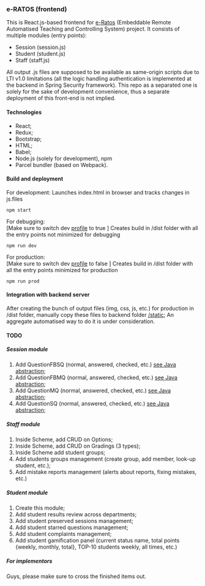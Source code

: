 ### e-RATOS (frontend)
This is React.js-based frontend for [e-Ratos](https://github.com/Popov85/ratos3) 
(Embeddable Remote Automatised Teaching and Controlling System) project.
It consists of multiple modules (entry points):
- Session (session.js)
- Student (student.js)
- Staff (staff.js)

All output .js files are supposed to be available as same-origin scripts due to LTI v1.0 limitations 
(all the logic handling authentication is implemented at the backend in Spring Security framework).
This repo as a separated one is solely for the sake of development convenience, 
thus a separate deployment of this front-end is not implied.


#### Technologies
- React;
- Redux;
- Bootstrap;
- HTML;
- Babel;
- Node.js (solely for development), npm
- Parcel bundler (based on Webpack).

#### Build and deployment
For development:
Launches index.html in browser and tracks changes in js.files

```
npm start
```
For debugging:<br>
[Make sure to switch dev [profile](https://github.com/Popov85/ratos3-frontend/blob/master/src/profile.js) to true ]
Creates build in /dist folder with all the entry points not minimized for debugging

```
npm run dev
```
For production:<br>
[Make sure to switch dev [profile](https://github.com/Popov85/ratos3-frontend/blob/master/src/profile.js) to false ]
Creates build in /dist folder with all the entry points minimized for production

```
npm run prod
```

#### Integration with backend server
After creating the bunch of output files (img, css, js, etc.) for production in /dist folder, manually copy these files to backend folder [/static](https://github.com/Popov85/ratos3/tree/master/src/main/resources);
An aggregate automatised way to do it is under consideration.


#### TODO
#####  Session module
1. Add QuestionFBSQ (normal, answered, checked, etc.) [see Java abstraction](https://github.com/Popov85/ratos3/blob/master/src/main/java/ua/edu/ratos/dao/entity/question/QuestionFBSQ.java);
1. Add QuestionFBMQ (normal, answered, checked, etc.) [see Java abstraction](https://github.com/Popov85/ratos3/blob/master/src/main/java/ua/edu/ratos/dao/entity/question/QuestionFBMQ.java);
1. Add QuestionMQ (normal, answered, checked, etc.) [see Java abstraction](https://github.com/Popov85/ratos3/blob/master/src/main/java/ua/edu/ratos/dao/entity/question/QuestionMQ.java);
1. Add QuestionSQ (normal, answered, checked, etc.) [see Java abstraction](https://github.com/Popov85/ratos3/blob/master/src/main/java/ua/edu/ratos/dao/entity/question/QuestionSQ.java);
#####  Staff module
1. Inside Scheme, add CRUD on Options;
2. Inside Scheme, add CRUD on Gradings (3 types);
3. Inside Scheme add student groups;
4. Add students groups management (create group, add member, look-up student, etc.);
5. Add mistake reports management (alerts about reports, fixing mistakes, etc.)
##### Student module
1. Create this module;
2. Add student results review across departments;
3. Add student preserved sessions management;
4. Add student starred questions management;
5. Add student complaints management;
6. Add student gamification panel (current status name, total points {weekly, monthly, total}, TOP-10 students weekly, all times, etc.)

##### For implementors
Guys, please make sure to cross the finished items out.





